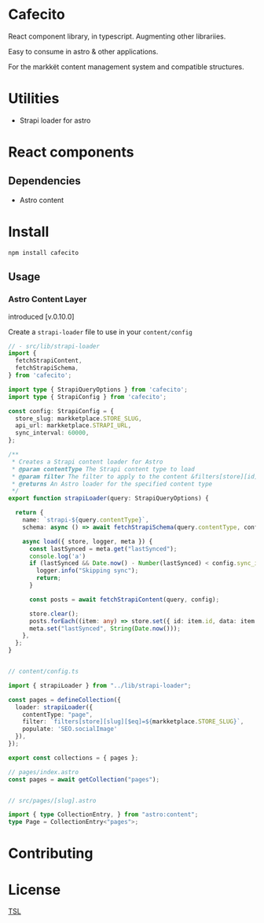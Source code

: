 # Cafecito

React component library, in typescript. Augmenting other librariies.

Easy to consume in astro & other applications.

For the markkët content management system and compatible structures.

# Utilities

- Strapi loader for astro

# React components

## Dependencies

- Astro content

# Install

```
npm install cafecito
```

## Usage


### Astro Content Layer

introduced [v.0.10.0]

Create a `strapi-loader` file to use in your `content/config`


```typescript
// - src/lib/strapi-loader
import {
  fetchStrapiContent,
  fetchStrapiSchema,
} from 'cafecito';

import type { StrapiQueryOptions } from 'cafecito';
import type { StrapiConfig } from 'cafecito';

const config: StrapiConfig = {
  store_slug: markketplace.STORE_SLUG,
  api_url: markketplace.STRAPI_URL,
  sync_interval: 60000,
};

/**
 * Creates a Strapi content loader for Astro
 * @param contentType The Strapi content type to load
 * @param filter The filter to apply to the content &filters[store][id][$eq]=${STRAPI_STORE_ID}
 * @returns An Astro loader for the specified content type
 */
export function strapiLoader(query: StrapiQueryOptions) {

  return {
    name: `strapi-${query.contentType}`,
    schema: async () => await fetchStrapiSchema(query.contentType, config.api_url),

    async load({ store, logger, meta }) {
      const lastSynced = meta.get("lastSynced");
      console.log('a')
      if (lastSynced && Date.now() - Number(lastSynced) < config.sync_interval) {
        logger.info("Skipping sync");
        return;
      }

      const posts = await fetchStrapiContent(query, config);

      store.clear();
      posts.forEach((item: any) => store.set({ id: item.id, data: item }));
      meta.set("lastSynced", String(Date.now()));
    },
  };
}


// content/config.ts

import { strapiLoader } from "../lib/strapi-loader";

const pages = defineCollection({
  loader: strapiLoader({
    contentType: "page",
    filter: `filters[store][slug][$eq]=${markketplace.STORE_SLUG}`,
    populate: 'SEO.socialImage'
  }),
});

export const collections = { pages };

// pages/index.astro
const pages = await getCollection("pages");


// src/pages/[slug].astro

import { type CollectionEntry, } from "astro:content";
type Page = CollectionEntry<"pages">;

```


# Contributing


# License

[TSL](./LICENSE)
